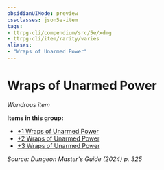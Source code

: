 ```yaml
---
obsidianUIMode: preview
cssclasses: json5e-item
tags:
- ttrpg-cli/compendium/src/5e/xdmg
- ttrpg-cli/item/rarity/varies
aliases: 
- "Wraps of Unarmed Power"
---
```

# Wraps of Unarmed Power
*Wondrous item*  



**Items in this group:**

- [+1 Wraps of Unarmed Power](3-Mechanics/CLI/items/1-wraps-of-unarmed-power-xdmg.md)
- [+2 Wraps of Unarmed Power](3-Mechanics/CLI/items/2-wraps-of-unarmed-power-xdmg.md)
- [+3 Wraps of Unarmed Power](3-Mechanics/CLI/items/3-wraps-of-unarmed-power-xdmg.md)

*Source: Dungeon Master's Guide (2024) p. 325*